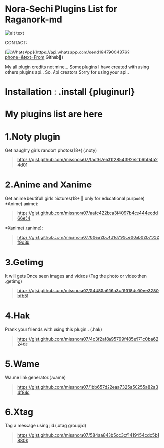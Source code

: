 # Nora-Sechi Plugins List for Raganork-md
![alt text](https://encrypted-tbn0.gstatic.com/images?q=tbn:ANd9GcQ3YUxlP0tXVD4Ljz9zgnje-PJ9NzI4o40O7A&usqp=CAU)

CONTACT:

[![WhatsApp](https://img.shields.io/badge/-WhatsApp-4CA143?style=flat&logo=WhatsApp&logoColor=white)](https://api.whatsapp.com/send19479004376?phone=&text=From Github🌿)


My all plugin credits not mine... 
Some plugins I have created with using others plugins api.. 
So. 
Api creators Sorry for using your api.. 

# Installation : .install {pluginurl}

# My plugins list are here

# 1.Noty plugin
Get naughty girls random photos(18+)
(.noty)<br>
>https://gist.github.com/missnora07/facf67e531f2854392e5fb6b04a24d01
# 2.Anime and Xanime
Get anime beutifull girls pictures(18+ || only for educational purpose)
*Anime(.anime):<br>
>https://gist.github.com/missnora07/aafc422bca3f4097b4ce444ecdd66e54<br>

*Xanime(.xanime):<br>
>https://gist.github.com/missnora07/86ea2bc4d1d799ce66ab62b7332f9d3b
# 3.Getimg
It will gets Once seen images and videos
(Tag the photo or video then .getimg)<br>
>https://gist.github.com/missnora07/54485a666a3cf9518dc60ee3280bfb5f
# 4.Hak
Prank your friends with using this plugin.. 
(.hak)<br>
>https://gist.github.com/missnora07/4c3f2af8a95799f485e971c0ba6224de
# 5.Wame
Wa.me link generator.(.wame)<br>
>https://gist.github.com/missnora07/1bb657d22eaa7325a50255a82a34f84c<br>

# 6.Xtag
Tag a message using jid.(.xtag groupjid)
>https://gist.github.com/missnora07/584aa848b5cc3cf1419454cdc5b18808
